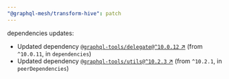 ```yaml
---
"@graphql-mesh/transform-hive": patch
---
```

dependencies updates:
  - Updated dependency [`@graphql-tools/delegate@^10.0.12` ↗︎](https://www.npmjs.com/package/@graphql-tools/delegate/v/10.0.12) (from `^10.0.11`, in `dependencies`)
  - Updated dependency [`@graphql-tools/utils@^10.2.3` ↗︎](https://www.npmjs.com/package/@graphql-tools/utils/v/10.2.3) (from `^10.2.1`, in `peerDependencies`)
